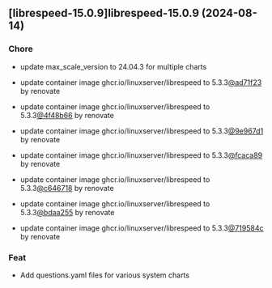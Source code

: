 

## [librespeed-15.0.9]librespeed-15.0.9 (2024-08-14)

### Chore



- update max_scale_version to 24.04.3 for multiple charts

- update container image ghcr.io/linuxserver/librespeed to 5.3.3[@ad71f23](https://github.com/ad71f23) by renovate

- update container image ghcr.io/linuxserver/librespeed to 5.3.3[@4f48b66](https://github.com/4f48b66) by renovate

- update container image ghcr.io/linuxserver/librespeed to 5.3.3[@9e967d1](https://github.com/9e967d1) by renovate

- update container image ghcr.io/linuxserver/librespeed to 5.3.3[@fcaca89](https://github.com/fcaca89) by renovate

- update container image ghcr.io/linuxserver/librespeed to 5.3.3[@c646718](https://github.com/c646718) by renovate

- update container image ghcr.io/linuxserver/librespeed to 5.3.3[@bdaa255](https://github.com/bdaa255) by renovate

- update container image ghcr.io/linuxserver/librespeed to 5.3.3[@719584c](https://github.com/719584c) by renovate

### Feat



- Add questions.yaml files for various system charts